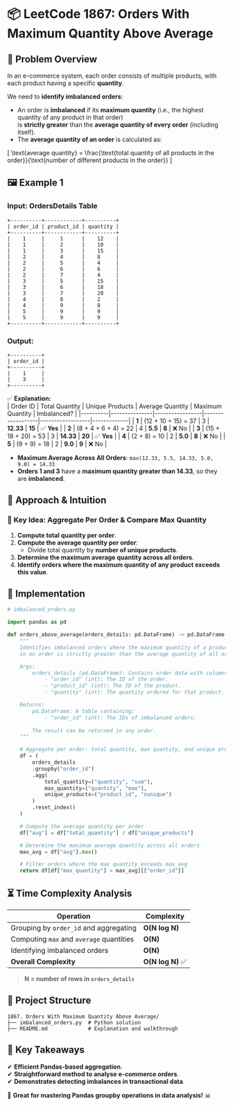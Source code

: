 # 📦 **LeetCode 1867: Orders With Maximum Quantity Above Average**  

## 📌 **Problem Overview**  
In an e-commerce system, each order consists of multiple products, with each product having a specific **quantity**.  

We need to **identify imbalanced orders**:  
- An order is **imbalanced** if its **maximum quantity** (i.e., the highest quantity of any product in that order)  
  is **strictly greater** than the **average quantity of every order** (including itself).  
- The **average quantity of an order** is calculated as:  

\[
\text{average quantity} = \frac{\text{total quantity of all products in the order}}{\text{number of different products in the order}}
\]


## 🖼 **Example 1**  
### **Input: OrdersDetails Table**
```
+----------+------------+----------+
| order_id | product_id | quantity |
+----------+------------+----------+
|    1     |     1      |    12    |
|    1     |     2      |    10    |
|    1     |     3      |    15    |
|    2     |     4      |    8     |
|    2     |     5      |    4     |
|    2     |     6      |    6     |
|    2     |     7      |    4     |
|    3     |     5      |    15    |
|    3     |     6      |    18    |
|    3     |     7      |    20    |
|    4     |     8      |    2     |
|    4     |     9      |    8     |
|    5     |     9      |    9     |
|    5     |     9      |    9     |
+----------+------------+----------+
```

### **Output:**  
```
+----------+
| order_id |
+----------+
|    1     |
|    3     |
+----------+
```

✅ **Explanation:**  
| Order ID | Total Quantity | Unique Products | Average Quantity | Maximum Quantity | Imbalanced? |
|----------|---------------|-----------------|------------------|------------------|-------------|
| **1** | (12 + 10 + 15) = 37 | 3 | **12.33** | **15** | ✅ **Yes** |
| **2** | (8 + 4 + 6 + 4) = 22 | 4 | **5.5** | **8** | ❌ No |
| **3** | (15 + 18 + 20) = 53 | 3 | **14.33** | **20** | ✅ **Yes** |
| **4** | (2 + 8) = 10 | 2 | **5.0** | **8** | ❌ No |
| **5** | (9 + 9) = 18 | 2 | **9.0** | **9** | ❌ No |

- **Maximum Average Across All Orders**: `max(12.33, 5.5, 14.33, 5.0, 9.0) = 14.33`
- **Orders 1 and 3** have a **maximum quantity greater than 14.33**, so they are **imbalanced**.

## 🚀 **Approach & Intuition**  

### 🔹 **Key Idea: Aggregate Per Order & Compare Max Quantity**
1. **Compute total quantity per order**.  
2. **Compute the average quantity per order**:
   - Divide total quantity by **number of unique products**.  
3. **Determine the maximum average quantity across all orders**.  
4. **Identify orders where the maximum quantity of any product exceeds this value**.  

## 📝 **Implementation**  

```python
# imbalanced_orders.py

import pandas as pd

def orders_above_average(orders_details: pd.DataFrame) -> pd.DataFrame:
    """
    Identifies imbalanced orders where the maximum quantity of a product 
    in an order is strictly greater than the average quantity of all orders.

    Args:
        orders_details (pd.DataFrame): Contains order data with columns:
            - "order_id" (int): The ID of the order.
            - "product_id" (int): The ID of the product.
            - "quantity" (int): The quantity ordered for that product.

    Returns:
        pd.DataFrame: A table containing:
            - "order_id" (int): The IDs of imbalanced orders.
        
        The result can be returned in any order.
    """

    # Aggregate per order: total quantity, max quantity, and unique product count
    df = (
        orders_details
        .groupby("order_id")
        .agg(
            total_quantity=("quantity", "sum"),
            max_quantity=("quantity", "max"),
            unique_products=("product_id", "nunique")
        )
        .reset_index()
    )

    # Compute the average quantity per order
    df["avg"] = df["total_quantity"] / df["unique_products"]

    # Determine the maximum average quantity across all orders
    max_avg = df["avg"].max()

    # Filter orders where the max quantity exceeds max_avg
    return df[df["max_quantity"] > max_avg][["order_id"]]

```

## ⏳ **Time Complexity Analysis**  

| Operation                                | Complexity |
|------------------------------------------|------------|
| Grouping by `order_id` and aggregating   | **O(N log N)** |
| Computing `max` and `average` quantities | **O(N)** |
| Identifying imbalanced orders            | **O(N)** |
| **Overall Complexity**                    | **O(N log N)** ✅ |

> **N = number of rows in `orders_details`**  

## 📂 **Project Structure**  

```
1867. Orders With Maximum Quantity Above Average/
├── imbalanced_orders.py  # Python solution
├── README.md             # Explanation and walkthrough
```

## 🎯 **Key Takeaways**  
✔ **Efficient Pandas-based aggregation**.  
✔ **Straightforward method to analyse e-commerce orders**.  
✔ **Demonstrates detecting imbalances in transactional data**.  

🚀 **Great for mastering Pandas groupby operations in data analysis!** 📊